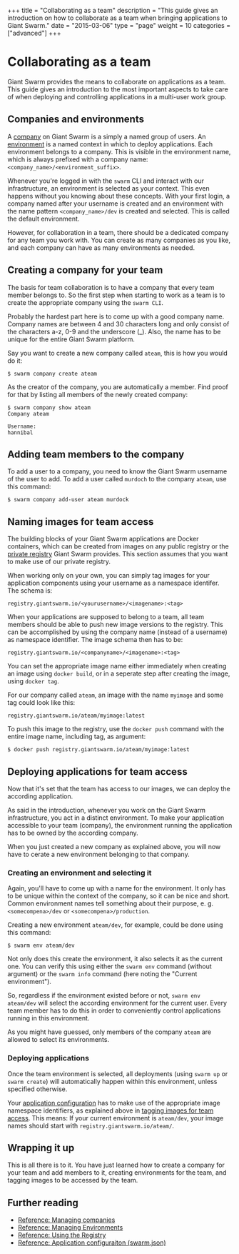 +++
title = "Collaborating as a team"
description = "This guide gives an introduction on how to collaborate as a team when bringing applications to Giant Swarm."
date = "2015-03-06"
type = "page"
weight = 10
categories = ["advanced"]
+++

# Collaborating as a team

<p class="lead">Giant Swarm provides the means to collaborate on applications as a team. This guide gives an introduction to the most important aspects to take care of when deploying and controlling applications in a multi-user work group.</p>

## Companies and environments

A [company](/reference/companies/) on Giant Swarm is a simply a named group of users. An [environment](/reference/env/) is a named context in which to deploy applications. Each environment belongs to a company. This is visible in the environment name, which is always prefixed with a company name: `<company_name>/<environment_suffix>`.

Whenever you're logged in with the `swarm` CLI and interact with our infrastructure, an environment is selected as your context. This even happens without you knowing about these concepts. With your first login, a company named after your username is created and an environment with the name pattern `<company_name>/dev` is created and selected. This is called the default environment.

However, for collaboration in a team, there should be a dedicated company for any team you work with. You can create as many companies as you like, and each company can have as many environments as needed.

## Creating a company for your team

The basis for team collaboration is to have a company that every team member belongs to. So the first step when starting to work as a team is to create the appropriate company using the `swarm CLI`.

Probably the hardest part here is to come up with a good company name. Company names are between 4 and 30 characters long and only consist of the characters a-z, 0-9 and the underscore (_). Also, the name has to be unique for the entire Giant Swarm platform.

Say you want to create a new company called `ateam`, this is how you would do it:

```nohighlight
$ swarm company create ateam
```

As the creator of the company, you are automatically a member. Find proof for that by listing all members of the newly created company:

```nohighlight
$ swarm company show ateam
Company ateam

Username:
hannibal
```

## Adding team members to the company

To add a user to a company, you need to know the Giant Swarm username of the user to add. To add a user called `murdoch` to the company `ateam`, use this command:

```nohighlight
$ swarm company add-user ateam murdock
```

## Naming images for team access

The building blocks of your Giant Swarm applications are Docker containers, which can be created from images on any public registry or the [private registry](/reference/registry/) Giant Swarm provides. This section assumes that you want to make use of our private registry.

When working only on your own, you can simply tag images for your application components using your username as a namespace identifer. The schema is:

```nohighlight
registry.giantswarm.io/<yourusername>/<imagename>:<tag>
```

When your applications are supposed to belong to a team, all team members should be able to push new image versions to the registry. This can be accomplished by using the company name (instead of a username) as namespace identifier. The image schema then has to be:

```nohighlight
registry.giantswarm.io/<companyname>/<imagename>:<tag>
```

You can set the appropriate image name either immediately when creating an image using `docker build`, or in a seperate step after creating the image, using `docker tag`.

For our company called `ateam`, an image with the name `myimage` and some tag could look like this:

```nohighlight
registry.giantswarm.io/ateam/myimage:latest
```

To push this image to the registry, use the `docker push` command with the entire image name, including tag, as argument:

```nohighlight
$ docker push registry.giantswarm.io/ateam/myimage:latest
```

## Deploying applications for team access

Now that it's set that the team has access to our images, we can deploy the according application.

As said in the introduction, whenever you work on the Giant Swarm infrastructure, you act in a distinct environment. To make your application accessible to your team (company), the environment running the application has to be owned by the according company.

When you just created a new company as explained above, you will now have to cerate a new environment belonging to that company.

### Creating an environment and selecting it

Again, you'll have to come up with a name for the environment. It only has to be unique within the context of the company, so it can be nice and short. Common environment names tell something about their purpose, e. g. `<somecompena>/dev` or `<somecompena>/production`.

Creating a new environment `ateam/dev`, for example, could be done using this command:

```
$ swarm env ateam/dev
```

Not only does this create the environment, it also selects it as the current one. You can verify this using either the `swarm env` command (without argument) or the `swarm info` command (here noting the "Current environment").

So, regardless if the environment existed before or not, `swarm env ateam/dev` will select the according environment for the current user. Every team member has to do this in order to conveniently control applications running in this environment.

As you might have guessed, only members of the company `ateam` are allowed to select its environments.

### Deploying applications

Once the team environment is selected, all deployments (using `swarm up` or `swarm create`) will automatically happen within this environment, unless specified otherwise.

Your [application configuration](/reference/swarm-json/) has to make use of the appropriate image namespace identifiers, as explained above in [tagging images for team access](#tagging-images-for-team-access). This means: If your current environment is `ateam/dev`, your image names should start with `registry.giantswarm.io/ateam/`.

## Wrapping it up

This is all there is to it. You have just learned how to create a company for your team and add members to it, creating environments for the team, and tagging images to be accessed by the team.

## Further reading

* [Reference: Managing companies](/reference/companies/)
* [Reference: Managing Environments](/reference/env/)
* [Reference: Using the Registry](/reference/registry/)
* [Reference: Application configuraiton (swarm.json)](/reference/swarm-json/)
